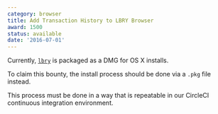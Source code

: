 ```yaml
---
category: browser
title: Add Transaction History to LBRY Browser
award: 1500
status: available
date: '2016-07-01'
---
```


Currently, [`lbry`](https://github.com/lbry/lbry) is packaged as a DMG for OS X installs.

To claim this bounty, the install process should be done via a `.pkg` file instead.

This process must be done in a way that is repeatable in our CircleCI continuous integration environment.